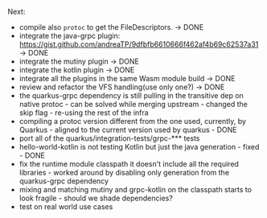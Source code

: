 Next:

- compile also `protoc` to get the FileDescriptors. -> DONE
- integrate the java-grpc plugin: https://gist.github.com/andreaTP/9dfbfb6610666f462af4b69c62537a31 -> DONE
- integrate the mutiny plugin -> DONE
- integrate the kotlin plugin -> DONE
- integrate all the plugins in the same Wasm module build -> DONE
- review and refactor the VFS handling(use only one?) -> DONE
- the quarkus-grpc dependency is still pulling in the transitive dep on native protoc - can be solved while merging upstream - changed the skip flag - re-using the rest of the infra
- compiling a protoc version different from the one used, currently, by Quarkus - aligned to the current version used by quarkus - DONE
- port all of the quarkus/integration-tests/grpc-*** tests
- hello-world-kotlin is not testing Kotlin but just the java generation - fixed - DONE
- fix the runtime module classpath it doesn't include all the required libraries - worked around by disabling only generation from the quarkus-grpc dependency
- mixing and matching mutiny and grpc-kotlin on the classpath starts to look fragile - should we shade dependencies?
- test on real world use cases
